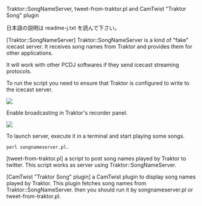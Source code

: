 Traktor::SongNameServer, tweet-from-traktor.pl and CamTwist "Traktor Song" plugin

日本語の説明は readme-j.txt を読んで下さい。


[Traktor::SongNameServer]
Traktor::SongNameServer is a kind of "fake" icecast server.  It receives song
names from Traktor and provides them for other applications.

It will work with other PCDJ softwares if they send icecast streaming protocols.

To run the script you need to ensure that Traktor is configured to write to the icecast server.

![](https://atmos-s3itch.s3.amazonaws.com/skitched-20121022-122238.jpg)

Enable broadcasting in Traktor's recorder panel.

![](https://atmos-s3itch.s3.amazonaws.com/Traktor-20121022-122913.jpg)

To launch server, execute it in a terminal and start playing some songs.

```
perl songnameserver.pl.
```

[tweet-from-traktor.pl]
a script to post song names played by Traktor to twitter.
This script works as server using Traktor::SongNameServer.

[CamTwist "Traktor Song" plugin]
a CamTwist plugin to display song names played by Traktor.
This plugin fetches song names from Traktor::SongNameServer. then you should run it by songnameserver.pl or tweet-from-traktor.pl.

